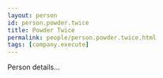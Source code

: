 ```yaml
---
layout: person
id: person.powder.twice
title: Powder Twice
permalink: people/person.powder.twice.html
tags: [company.execute]
---
```


Person details...